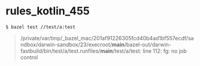 # rules_kotlin_455

`$ bazel test //test/a:test`

> /private/var/tmp/_bazel_mac/201af91226305fcd40b4ad1bf557ecdf/sandbox/darwin-sandbox/23/execroot/__main__/bazel-out/darwin-fastbuild/bin/test/a/test.runfiles/__main__/test/a/test: line 112: fg: no job control
